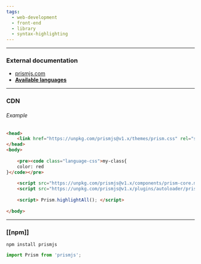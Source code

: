 ```yaml
---
tags:
  - web-development
  - front-end
  - library
  - syntax-highlighting
---
```

---

### External documentation

- [prismjs.com](https://prismjs.com/)
- **[Available languages](https://prismjs.com/#supported-languages)**

---

### CDN

###### Example

```html
<head>
	<link href="https://unpkg.com/prismjs@v1.x/themes/prism.css" rel="stylesheet" />
</head>
<body>
	
	<pre><code class="language-css">my-class{
	color: red
}</code></pre>
	
	<script src="https://unpkg.com/prismjs@v1.x/components/prism-core.min.js"></script>
	<script src="https://unpkg.com/prismjs@v1.x/plugins/autoloader/prism-autoloader.min.js"></script>
	
	<script> Prism.highlightAll(); </script>
	
</body>
```

---

### [[npm]]

```shell
npm install prismjs
```

```js
import Prism from 'prismjs';
```
